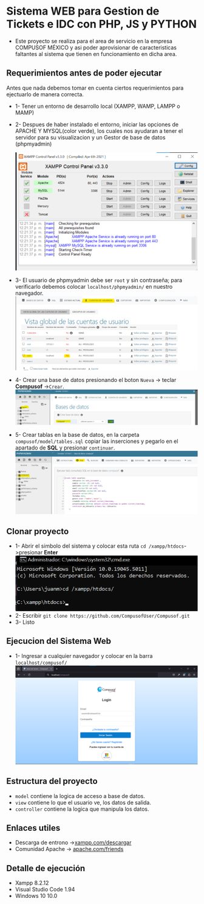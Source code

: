 # Sistema WEB para Gestion de Tickets e IDC con PHP, JS y PYTHON
- Este proyecto se realiza para el area de servicio en la empresa COMPUSOF MÉXICO y asi poder 
  aprovisionar de caracteristicas faltantes al sistema que tienen en funcionamiento en dicha area.
## Requerimientos antes de poder ejecutar
Antes que nada debemos tomar en cuenta ciertos requerimientos para ejectuarlo de manera correcta.
- 1- Tener un entorno de desarrollo local (XAMPP, WAMP, LAMPP o MAMP)
- 2- Despues de haber instalado el entorno, iniciar las opciones de APACHE Y MYSQL(color verde), 
  los cuales nos ayudaran a tener el servidor para su visualizacion y un Gestor de base de datos (phpmyadmin)

  ![alt text](view/imgREADME/image.png)
- 3- El usuario de phpmyadmin debe ser `root` y sin contraseña; para verificarlo debemos colocar `localhost/phpmyadmin/` en nuestro navegador.
  ![alt text](<view/imgREADME/image copy.png>)
- 4- Crear una base de datos presionando el boton `Nueva` -> teclar **Compusof** ->`Crear`.
![alt text](<view/imgREADME/image copy 2.png>)
- 5- Crear tablas en la base de datos, en la carpeta `compusof/model/tables.sql` copiar las inserciones y pegarlo en el apartado de **SQL** y presionar `continuar`.
![alt text](<view/imgREADME/image copy 3.png>)
## Clonar proyecto 
- 1- Abrir el simbolo del sistema y colocar esta ruta `cd /xampp/htdocs`->presionar **Enter**
![alt text](view/imgREADME/cmd.png)
- 2- Escribir `git clone https://github.com/CompusofUser/Compusof.git`
- 3- Listo
## Ejecucion del Sistema Web 
- 1- Ingresar a cualquier navegador y colocar en la barra `localhost/compusof/`
![alt text](view/imgREADME/ejecucion.png)

## Estructura del proyecto 
- `model` contiene la logica de acceso a base de datos.
- `view` contiene lo que el usuario ve, los datos de salida.
- `controller` contiene la logica que manipula los datos.

## Enlaces utiles
- Descarga de entrono ->[xampp.com/descargar](https://www.apachefriends.org/es/index.html)
- Comunidad Apache -> [apache.com/friends](https://www.apachefriends.org/es/community.html)

## Detalle de ejecución 

- Xampp 8.2.12
- Visual Studio Code 1.94
- Windows 10 10.0
